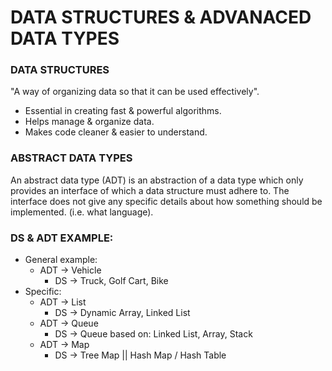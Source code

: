 # DATA STRUCTURES & ADVANACED DATA TYPES
### DATA STRUCTURES
"A way of organizing data so that it can be used effectively".
- Essential in creating fast & powerful algorithms.
- Helps manage & organize data.
- Makes code cleaner & easier to understand.

### ABSTRACT DATA TYPES
An abstract data type (ADT) is an abstraction of a data type which only provides
an interface of which a data structure must adhere to. The interface does not
give any specific details about how something should be implemented. (i.e. what language).


### DS & ADT EXAMPLE:
* General example:
  * ADT -> Vehicle
    * DS -> Truck, Golf Cart, Bike
* Specific:
  * ADT -> List
    * DS -> Dynamic Array, Linked List 
  * ADT -> Queue
    * DS -> Queue based on: Linked List, Array, Stack 
  * ADT -> Map 
    * DS -> Tree Map || Hash Map / Hash Table